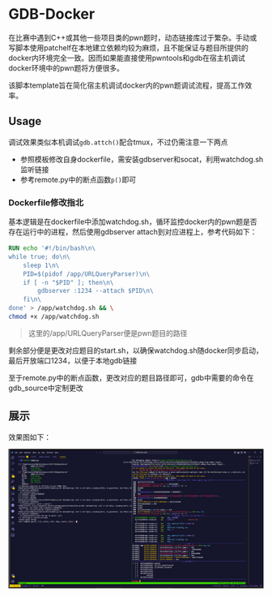 # GDB-Docker

在比赛中遇到C++或其他一些项目类的pwn题时，动态链接库过于繁杂。手动或写脚本使用patchelf在本地建立依赖均较为麻烦，且不能保证与题目所提供的docker内环境完全一致。因而如果能直接使用pwntools和gdb在宿主机调试docker环境中的pwn题将方便很多。

该脚本template旨在简化宿主机调试docker内的pwn题调试流程，提高工作效率。

## Usage

调试效果类似本机调试`gdb.attch()`配合tmux，不过仍需注意一下两点

- 参照模板修改自身dockerfile，需安装gdbserver和socat，利用watchdog.sh监听链接
- 参考remote.py中的断点函数`p()`即可

### Dockerfile修改指北

基本逻辑是在dockerfile中添加watchdog.sh，循环监控docker内的pwn题是否存在运行中的进程，然后使用gdbserver attach到对应进程上，参考代码如下：

```dockerfile
RUN echo '#!/bin/bash\n\
while true; do\n\
    sleep 1\n\
    PID=$(pidof /app/URLQueryParser)\n\
    if [ -n "$PID" ]; then\n\
        gdbserver :1234 --attach $PID\n\
    fi\n\
done' > /app/watchdog.sh && \
chmod +x /app/watchdog.sh
```
> 这里的/app/URLQueryParser便是pwn题目的路径

剩余部分便是更改对应题目的start.sh，以确保watchdog.sh随docker同步启动，最后开放端口1234，以便于本地gdb链接

至于remote.py中的断点函数，更改对应的题目路径即可，gdb中需要的命令在gdb_source中定制更改

## 展示

效果图如下：

![调试效果图](/img/exp.png)

